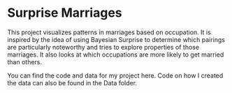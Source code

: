 # Surprise Marriages

This project visualizes patterns in marriages based on occupation.  It is inspired by the idea of using Bayesian Surprise to determine which pairings are particularly noteworthy and tries to explore properties of those marriages.  It also looks at which occupations are more likely to get married than others.

You can find the code and data for my project here.  Code on how I created the data can also be found in the Data folder.

